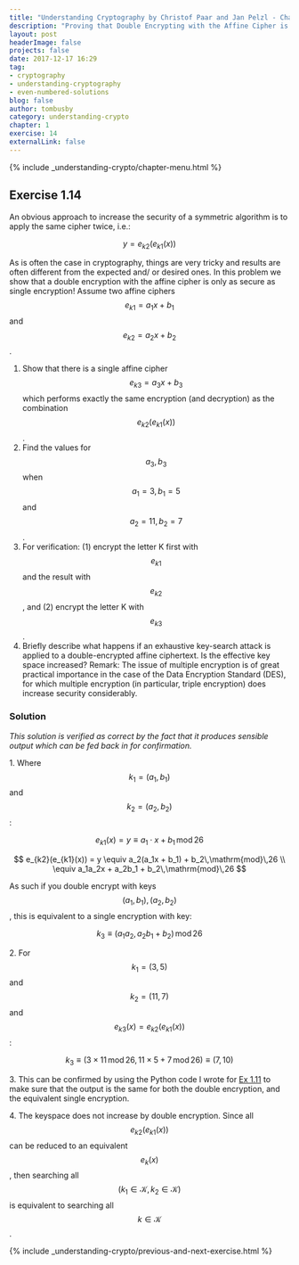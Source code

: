 ```yaml
---
title: "Understanding Cryptography by Christof Paar and Jan Pelzl - Chapter 1 Solutions - Ex1.14"
description: "Proving that Double Encrypting with the Affine Cipher is Equivalent to Single Encryption"
layout: post
headerImage: false
projects: false
date: 2017-12-17 16:29
tag:
- cryptography
- understanding-cryptography
- even-numbered-solutions
blog: false
author: tombusby
category: understanding-crypto
chapter: 1
exercise: 14
externalLink: false
---
```


{% include _understanding-crypto/chapter-menu.html %}

## Exercise 1.14

An obvious approach to increase the security of a symmetric algorithm is to
apply the same cipher twice, i.e.:

$$ y = e_{k2}(e_{k1}(x)) $$

As is often the case in cryptography, things are very tricky and results are often different
from the expected and/ or desired ones. In this problem we show that a double
encryption with the affine cipher is only as secure as single encryption! Assume two
affine ciphers $$ e_{k1} = a_1x+b_1 $$ and $$ e_{k2} = a_2x+b_2 $$.

1. Show that there is a single affine cipher $$ e_{k3} = a_3x + b_3 $$ which performs exactly the same encryption (and decryption) as the combination $$ e_{k2}(e_{k1}(x)) $$.
2. Find the values for $$ a_3, b_3 $$ when $$ a_1 = 3, b_1 = 5 $$ and $$ a_2 = 11, b_2 = 7 $$.
3. For verification: (1) encrypt the letter K first with $$ e_{k1} $$ and the result with $$ e_{k2} $$, and (2) encrypt the letter K with $$ e_{k3} $$.
4. Briefly describe what happens if an exhaustive key-search attack is applied to a double-encrypted affine ciphertext. Is the effective key space increased? Remark: The issue of multiple encryption is of great practical importance in the case of the Data Encryption Standard (DES), for which multiple encryption (in particular, triple encryption) does increase security considerably.

### Solution

*This solution is verified as correct by the fact that it produces sensible output which can be fed back in for confirmation.*

1\. Where $$k_1 = (a_1, b_1)$$ and $$k_2 = (a_2, b_2)$$:

$$ e_{k1}(x) = y \equiv a_1 ⋅ x + b_1\,\mathrm{mod}\,26 $$

$$ e_{k2}(e_{k1}(x)) = y \equiv a_2(a_1x + b_1) + b_2\,\mathrm{mod}\,26 \\ \equiv a_1a_2x + a_2b_1 + b_2\,\mathrm{mod}\,26 $$

As such if you double encrypt with keys $${(a_1, b_1), (a_2, b_2)}$$, this is equivalent to a single encryption with key:

$$ k_3 \equiv (a_1a_2, a_2b_1 + b_2) \,\mathrm{mod}\,26 $$

2\. For $$ k_1 = (3, 5) $$ and $$ k_2 = (11, 7) $$ and $$ e_{k3}(x) = e_{k2}(e_{k1}(x)) $$:

$$ k_3 \equiv (3 \times 11\,\mathrm{mod}\,26, 11 \times 5 + 7\,\mathrm{mod}\,26) \equiv (7, 10) $$

3\. This can be confirmed by using the Python code I wrote for [Ex 1.11](/understanding-cryptography-ex1.11) to make sure that the output is the same for both the double encryption, and the equivalent single encryption.

4\. The keyspace does not increase by double encryption. Since all $$e_{k2}(e_{k1}(x))$$ can be reduced to an equivalent $$e_k(x)$$, then searching all $$(k_1 \in \mathcal{K}, k_2 \in \mathcal{K})$$ is equivalent to searching all $$k \in \mathcal{K}$$.

{% include _understanding-crypto/previous-and-next-exercise.html %}
